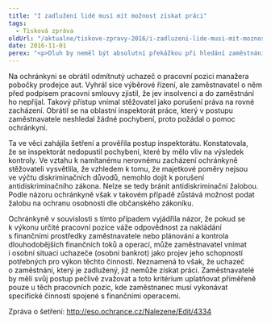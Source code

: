 ```yaml
---
title: "I zadlužení lidé musí mít možnost získat práci"
tags:
  - Tisková zpráva
oldUrl: "/aktualne/tiskove-zpravy-2016/i-zadluzeni-lide-musi-mit-moznost-ziskat-praci"
date: 2016-11-01
perex: "<p>Dluh by neměl být absolutní překážkou při hledání zaměstnání. Pokud nejde o pracovní pozici, v níž by zaměstnanec nakládal s penězi a mohl pro zaměstnavatele představovat určité riziko, nemělo by obecně platit, že zadlužení lidé nezískají práci. Konstatovala to veřejná ochránkyně práv v případu, o němž informovala i Poslaneckou sněmovnu v rámci pravidelné zprávy o činnosti.</p>"
---
```


<!-- imported from the old website -->

<p>Na ochránkyni se obrátil odmítnutý uchazeč o pracovní pozici manažera pobočky prodejce aut. Vyhrál sice výběrové řízení, ale zaměstnavatel o něm před podpisem pracovní smlouvy zjistil, že jev insolvenci a do zaměstnání ho nepřijal. Takový přístup vnímal stěžovatel jako porušení práva na rovné zacházení. Obrátil se na oblastní inspektorát práce, který v postupu zaměstnavatele neshledal žádné pochybení, proto požádal o pomoc ochránkyni.</p> <p>Ta ve věci zahájila šetření a prověřila postup inspektorátu. Konstatovala, že se inspektorát nedopustil pochybení, které by mělo vliv na výsledek kontroly. Ve vztahu k namítanému nerovnému zacházení ochránkyně stěžovateli vysvětlila, že vzhledem k tomu, že majetkové poměry nejsou ve výčtu diskriminačních důvodů, nemohlo dojít k porušení antidiskriminačního zákona. Nelze se tedy bránit antidiskriminační žalobou. Podle názoru ochránkyně však v takovém případě zůstává možnost podat žalobu na ochranu osobnosti dle občanského zákoníku.</p> <p>Ochránkyně v souvislosti s tímto případem vyjádřila názor, že pokud se k výkonu určité pracovní pozice váže odpovědnost za nakládání s finančními prostředky zaměstnavatele nebo plánování a kontrola dlouhodobějších finančních toků a operací, může zaměstnavatel vnímat i osobní situaci uchazeče (osobní bankrot) jako projev jeho schopností potřebných pro výkon těchto činností. Neznamená to však, že uchazeč o zaměstnání, který je zadlužený, již nemůže získat práci. Zaměstnavatelé by měli svůj postup pečlivě zvažovat a toto kritérium uplatňovat přiměřeně pouze u těch pracovních pozic, kde zaměstnanec musí vykonávat specifické činnosti spojené s finančními operacemi. </p><p> Zpráva o šetření: <a title="Otevření do nového okna" href="http://eso.ochrance.cz/Nalezene/Edit/4334" target="_blank">http://eso.ochrance.cz/Nalezene/Edit/4334</a> <img alt="" src="https://www.ochrance.cz/typo3/ext/od_linkdesc/icons/external.gif" class="od_linkdesc_icon_external" /></p>
